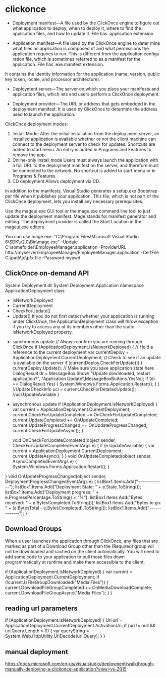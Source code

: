 # clickonce

* Deployment manifest—A file used by the ClickOnce engine to figure out what application to deploy, when to deploy it, where to find the application files, and how to update it. File has .application extension.

* Application manifest—A file used by the ClickOnce engine to deter mine what files an application is composed of and what permissions the application requires to run. This is different from the application configu ration file, which is sometimes referred to as a manifest for the application. File has .exe.manifest extension.

It contains the identity information for the application (name, version, public key token, locale, and processor architecture).

* Deployment server—The server on which you place your manifests and application files, which lets end users perform a ClickOnce deployment.

* Deployment provider—The URL or address that gets embedded in the deployment manifest. It is used by ClickOnce to determine the address used to launch the application.

ClickOnce deployment modes:
1. Install Mode:
After the initial installation from the deploy ment server, an installed application is available whether or not the client machine can connect to the deployment server to check for updates. Shortcuts are added to start menu. An entry is added in Programs and Features to remove the app.
2. Online-only install mode
Users must always launch the application with a full URL to the deployment manifest on the server, and therefore must be connected to the network. No shortcut is added to start menu or in Programs & Features.
3. CD deployment
Allows deployment via CD.


In addition to the manifests, Visual Studio generates a setup.exe Bootstrap per file when it publishes your application. This file, which is not part of the ClickOnce deployment, lets you install any necessary prerequisites.

Use the mageui.exe GUI tool or the mage.exe command line tool to just update the deployment manifest. Mage stands for manifest generator and editing.
The deployment provider is called the Start Location in the mageui.exe editors.

You can use mage.exe:
"C:\Program Files\Microsoft Visual Studio 8\SDK\v2.0\Bin\mage.exe"
-Update C:\somefolder\EmployeeManager.application
-ProviderURL http://myserver/EmployeeManager/EmployeeManager.application
-CertFile C:\path\to\pfx.file
-Password mypwd

## ClickOnce on-demand API
System.Deployment.dll
System.Deployment.Application namespace
ApplicationDeployment class
- IsNetworkDeployed
- CurrentDeployment
- CheckForUpdate()
- Update()
If you do not first detect whether your application is running under ClickOnce, the ApplicationDeployment class will throw exception if you try to access any of its members other than the static IsNetworkDeployed property.

* synchronous update
  // Always confirm you are running through ClickOnce
   if (ApplicationDeployment.IsNetworkDeployed)
   {
      // Hold a reference to the current deployment
      var currentDeploy = ApplicationDeployment.CurrentDeployment;
      // Check to see if an update is available on the server
      if (currentDeploy.CheckForUpdate())
      {
         currentDeploy.Update();
         // Make sure you save application state here
         DialogResult dr = MessageBox.Show(
            "Update downloaded, restart application?",
            "Application Update",MessageBoxButtons.YesNo);
         if (dr == DialogResult.Yes)
         {
            System.Windows.Forms.Application.Restart();
         }
      }
//UpdateCheckInfo uci = current.CheckForDetailedUpdate();
//uci.UpdateAvailable
   }

* asynchronous update
      if (ApplicationDeployment.IsNetworkDeployed)
      {
         var current = ApplicationDeployment.CurrentDeployment;
         current.CheckForUpdateCompleted += OnCheckForUpdateCompleted;
         current.UpdateCompleted += OnUpdateCompleted;
         current.UpdateProgressChanged += OnUpdateProgressChanged;
         current.CheckForUpdateAsync();
       }

   void OnCheckForUpdateCompleted(object sender, CheckForUpdateCompletedEventArgs e)
   {
      if (e.UpdateAvailable)
      {
         var current = ApplicationDeployment.CurrentDeployment;
         current.UpdateAsync();
      }
   }
   void OnUpdateCompleted(object sender, AsyncCompletedEventArgs e)
  {
            System.Windows.Forms.Application.Restart();
  }

}
void OnUpdateProgressChanged(object sender, DeploymentProgressChangedEventArgs e)
{
   listBox1.Items.Add("-------------");
   listBox1.Items.Add("Deployment State: " + e.State.ToString());
   listBox1.Items.Add("Deployment progress: " + e.ProgressPercentage.ToString() + "%");
   listBox1.Items.Add("Bytes received: " + e.BytesCompleted.ToString());
   listBox1.Items.Add("Bytes to go: " + (e.BytesTotal - e.BytesCompleted).ToString());
   listBox1.Items.Add("-------------");
}

## Download Groups
When a user launches the application through ClickOnce, any files that are marked as part of a Download Group other than the (Required) group will not be downloaded and cached on the client automatically. You will need to add some code to your application to pull those files down programmatically at runtime and make them accessible to the client.

   if (ApplicationDeployment.IsNetworkDeployed)
   {
      var current = ApplicationDeployment.CurrentDeployment;
      if (!current.IsFileGroupDownloaded("Media Files"))
      {
         current.DownloadFileGroupCompleted += OnMediaDownloadComplete;
         current.DownloadFileGroupAsync("Media Files");
      }
   }

## reading url parameters
   if (ApplicationDeployment.IsNetworkDeployed)
   {
      Uri uri = ApplicationDeployment.CurrentDeployment.ActivationUri;
      if (uri != null && uri.Query.Length > 0)
      {
        var queryString = System.Web.HttpUtility.UrlDecode(uri.Query);
      }
   }

## manual deployment
https://docs.microsoft.com/en-us/visualstudio/deployment/walkthrough-manually-deploying-a-clickonce-application?view=vs-2015



